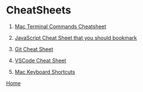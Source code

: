 # CheatSheets

1. [Mac Terminal Commands Cheatsheet](https://github.com/10-3-pursuit/10-3-resources/blob/main/assets/mac-terminal-commands.pdf)

1. [JavaScript Cheat Sheet that you should bookmark](https://dev.to/j471n/javascript-cheat-sheet-you-needed-2id)

1. [Git Cheat Sheet](https://github.com/10-3-pursuit/10-3-resources/blob/main/assets/git-cheatsheet.pdf)

1. [VSCode Cheat Sheet](https://github.com/10-3-pursuit/10-3-resources/blob/main/assets/vscode-shortcuts.pdf)

1. [Mac Keyboard Shortcuts](https://support.apple.com/en-us/HT201236)

[Home][def]

[def]: README.md
